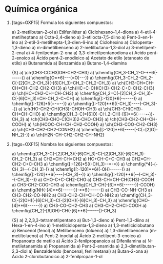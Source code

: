 Química orgánica
================

1.  [tags=OXF15] Formula los siguientes compuestos:

    a) 2-metilbutan-2-ol
    a) Etilfeniléter
    a) Ciclohexano-1,4-diona
    a) 4-etil-4-metilheptano
    a) Octa-2,4-dieno
    a) 3-etilocta-7,5-diino
    a) Pent-3-en-1-ino
    a) 2-etil-3-metilhepta-1,3-dien-6-ino
    a) Ciclohexino
    a) Ciclopenta-1,3-dieno
    a) m-dimetilbenceno
    a) 2-metilbutano-1,3-diol
    a) 3-metilpent-2-enal
    a) 4-fenilpentan-2-ona
    a) 3,3-dimetilpentanodiona
    a) Acido pent-2-enoico
    a) Ácido pent-2-enodioico
    a) Acetato de etilo (etanoato de etilo)
    a) Butanamida
    a) Benzamida
    a) Butano-1,4-diamina

    {S}
    a) \ch{CH3-C(CH3)OH-CH2-CH3}
    a) \chemfig{CH_3-CH_2-O-**6(------)}
    a) \chemfig{O=*6(---(=O)---)}
    a) \chemfig{CH_3-CH_2-CH_2-C(-[2]CH_2-CH_3)(-[6]CH_3)-CH_2-CH_2-CH_3}
    a) \ch{CH3-CH=CH-CH=CH-CH2-CH2-CH3}
    a) \ch{HC+C-CH(CH3)-CH2-C+C-CH2-CH3}
    a) \ch{HC+CH2-CH=CH-CH3}
    a) \chemfig{CH_2=C(-[2]CH_2-CH_3)-C(-[6]CH_3)=CH-CH_2-C~CH}
    a) \chemfig{[:-120]*6(-~----)}
    a) \chemfig{[:-126]*5(=-=--)}
    a) \chemfig{[:-120]**6((-CH_3)----(-CH_3)--)}
    a) \ch{HO-CH2-CH(CH3)-CHOH-CH3}
    a) \ch{CH3-CH(CH3)-CH=CH-CHO}
    a) \chemfig{CH_3-C(=[6]O)-CH_2-CH(-[6]**6(------))-CH_3}
    a) \ch{CH3-CHO-C(CH3)2-CHO-CH3}
    a) \ch{CH3-CH2-CH=CH-COOH}
    a) \ch{HOOC-CH=CH-CH2-COOH}
    a) \ch{CH3-COO-CH2-CH3}
    a) \ch{CH3-CH2-CH2-CONH2}
    a) \chemfig{[:-120]**6(-----(-C(=[2]O)-NH_2)-)}
    a) \ch{H2N-CH-CH2-CH2-CH-NH2}

1.  [tags=OXF15] Nombra los siguientes compuestos:

    a) \chemfig{CH_3-C(-[2]CH_3)(-[6]CH_3)-C(-[2]CH_3)(-[6]CH_3)-CH_2-CH_3}
    a) CH2=CH-CH=CH2
    a) HC+CH-C+C-CH3
    a) CH2=CH-CH2-C+C-CH3
    a) \chemfig{[:-126]*5((-CH_3)--=-=)}
    a) \chemfig{*4(-(-CH_3)--(-CH_3)-)}
    a) \chemfig{[:-120]**6((-OH)------)}
    a) \chemfig{[:-120]**6(----(-CH_3)--)}
    a) \chemfig{[:-120]**6(--(-CH_3)--(-CH_3)--)}
    a) CHO-C+C-CH2-CHO
    a) CH3-CH=CH-CH(CH3)-COOH
    a) CH3-CH2-COO-CH3
    a) \chemfig{CH_3-CH(-[6]**6(------))-COOH}
    a) \chemfig{NH(-[4]**6(------))-**6(------)}
    a) CH3-CO-NH-CH3
    a) CH3-CH2-CO-NH2
    a) CH3-CH2-CH=CH-CO-NH2
    a) \chemfig{CH_3-C(-[2]OH)(-[6]CH_3)-C(-[2]OH)(-[6]CH_3)-CH_3}
    a) \chemfig{CHO-[4]**6(------)}
    a) CH3-CO-CH2-CH3
    a) CH3-CH2-CHCl-COOH
    a) \chemfig{CH_2(-[6]OH)-CH(-[6]**6(------))-CH_3}

    {S}
    a) 2,2,3,3-tetrametilpentano
    a) But-1,3-dieno
    a) Pent-1,3-diino
    a) Hexa-1-en-4-ino
    a) 1-metilciclopenta-1,3-dieno
    a) 1,3-metilciclobutano
    a) Bencenol (fenol)
    a) Metilbenceno (tolueno)
    a) 1,3-dimetilbenceno (m-metiltolueno)
    a) Pent-2-inodial
    a) Ácido 2-metilpent-3-enoico
    a) Propanoato de metilo
    a) Ácido 2-fenilpropanoico
    a) Difenilamina
    a) N-metiletanamida
    a) Propanamida
    a) Pent-2-enamida
    a) 2,3-dimetilbutan-2,3-diol
    a) Benzaldehído (bencenal, fenilmetanal)
    a) Butan-2-ona
    a) Ácido 2-clorobutanoico
    a) 2-fenilpropan-1-ol
